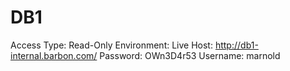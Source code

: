 # DB1

Access Type: Read-Only
Environment: Live
Host: http://db1-internal.barbon.com/
Password: OWn3D4r53
Username: marnold